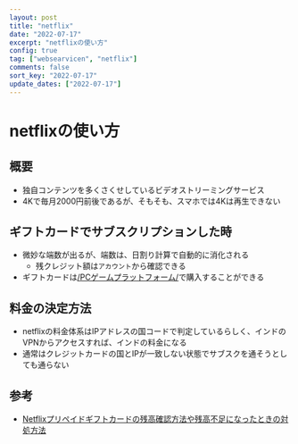 ```yaml
---
layout: post
title: "netflix"
date: "2022-07-17"
excerpt: "netflixの使い方"
config: true
tag: ["websearvicen", "netflix"]
comments: false
sort_key: "2022-07-17"
update_dates: ["2022-07-17"]
---
```


# netflixの使い方

## 概要
 - 独自コンテンツを多くさくせしているビデオストリーミングサービス
 - 4Kで毎月2000円前後であるが、そもそも、スマホでは4Kは再生できない

## ギフトカードでサブスクリプションした時
 - 微妙な端数が出るが、端数は、日割り計算で自動的に消化される
   - 残クレジット額は`アカウント`から確認できる
 - ギフトカードは[/PCゲームプラットフォーム/](/PCゲームプラットフォーム/)で購入することができる

## 料金の決定方法
 - netflixの料金体系はIPアドレスの国コードで判定しているらしく、インドのVPNからアクセスすれば、インドの料金になる
 - 通常はクレジットカードの国とIPが一致しない状態でサブスクを通そうとしても通らない

## 参考
 - [Netflixプリペイドギフトカードの残高確認方法や残高不足になったときの対処方法](https://gftya.jp/netflix-giftcard-howto/)
